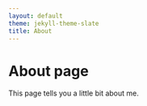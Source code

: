 ```yaml
---
layout: default
theme: jekyll-theme-slate
title: About
---
```

# About page

This page tells you a little bit about me.